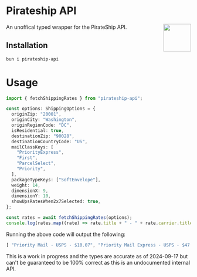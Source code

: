 # Pirateship API

<img align="right" width="75" height="75" src="https://cdn.prod.website-files.com/6373a03c7d7cb73ba2df4f8e/63cebd814ad20b37f1293666_ARRrrrmoji%20Template%20168.png">

An unoffical typed wrapper for the PirateShip API.

## Installation

```bash
bun i pirateship-api
```

# Usage

```ts
import { fetchShippingRates } from "pirateship-api";

const options: ShippingOptions = {
  originZip: "20001",
  originCity: "Washington",
  originRegionCode: "DC",
  isResidential: true,
  destinationZip: "90028",
  destinationCountryCode: "US",
  mailClassKeys: [
    "PriorityExpress",
    "First",
    "ParcelSelect",
    "Priority",
  ],
  packageTypeKeys: ["SoftEnvelope"],
  weight: 14,
  dimensionX: 9,
  dimensionY: 10,
  showUpsRatesWhen2x7Selected: true,
};

const rates = await fetchShippingRates(options);
console.log(rates.map((rate) => rate.title + " - " + rate.carrier.title + " - $" + rate.totalPrice));
```

Running the above code will output the following:

```ts
[ "Priority Mail - USPS - $10.07", "Priority Mail Express - USPS - $47.25" ]
```

This is a work in progress and the types are accurate as of 2024-09-17 but can't be guaranteed to be 100% correct as this is an undocumented internal API.